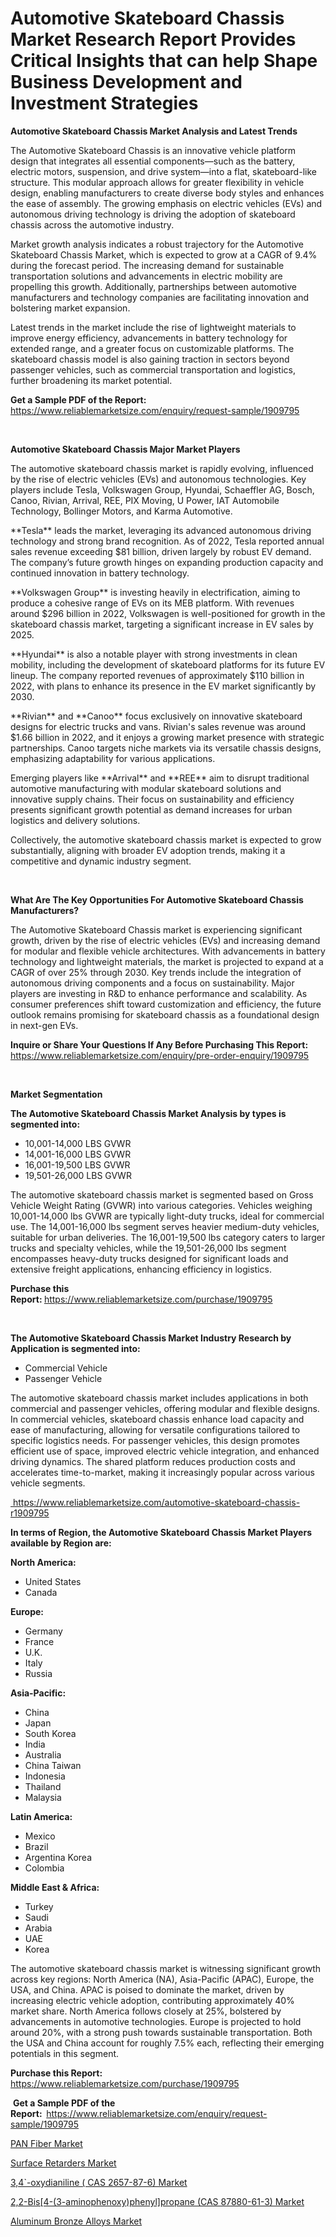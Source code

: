 <p><h1>Automotive Skateboard Chassis Market Research Report Provides Critical Insights that can help Shape Business Development and Investment Strategies</h1></p><p><strong>Automotive Skateboard Chassis Market Analysis and Latest Trends</strong></p>
<p><p>The Automotive Skateboard Chassis is an innovative vehicle platform design that integrates all essential components—such as the battery, electric motors, suspension, and drive system—into a flat, skateboard-like structure. This modular approach allows for greater flexibility in vehicle design, enabling manufacturers to create diverse body styles and enhances the ease of assembly. The growing emphasis on electric vehicles (EVs) and autonomous driving technology is driving the adoption of skateboard chassis across the automotive industry.</p><p>Market growth analysis indicates a robust trajectory for the Automotive Skateboard Chassis Market, which is expected to grow at a CAGR of 9.4% during the forecast period. The increasing demand for sustainable transportation solutions and advancements in electric mobility are propelling this growth. Additionally, partnerships between automotive manufacturers and technology companies are facilitating innovation and bolstering market expansion.</p><p>Latest trends in the market include the rise of lightweight materials to improve energy efficiency, advancements in battery technology for extended range, and a greater focus on customizable platforms. The skateboard chassis model is also gaining traction in sectors beyond passenger vehicles, such as commercial transportation and logistics, further broadening its market potential.</p></p>
<p><strong>Get a Sample PDF of the Report:&nbsp;</strong> <a href="https://www.reliablemarketsize.com/enquiry/request-sample/1909795?utm_campaign=1897&utm_medium=2&utm_source=Github&utm_content=ia&utm_term=30012025&utm_id=automotive-skateboard-chassis">https://www.reliablemarketsize.com/enquiry/request-sample/1909795</a></p>
<p>&nbsp;</p>
<p><strong>Automotive Skateboard Chassis Major Market Players</strong></p>
<p><p>The automotive skateboard chassis market is rapidly evolving, influenced by the rise of electric vehicles (EVs) and autonomous technologies. Key players include Tesla, Volkswagen Group, Hyundai, Schaeffler AG, Bosch, Canoo, Rivian, Arrival, REE, PIX Moving, U Power, IAT Automobile Technology, Bollinger Motors, and Karma Automotive.</p><p>**Tesla** leads the market, leveraging its advanced autonomous driving technology and strong brand recognition. As of 2022, Tesla reported annual sales revenue exceeding $81 billion, driven largely by robust EV demand. The company’s future growth hinges on expanding production capacity and continued innovation in battery technology.</p><p>**Volkswagen Group** is investing heavily in electrification, aiming to produce a cohesive range of EVs on its MEB platform. With revenues around $296 billion in 2022, Volkswagen is well-positioned for growth in the skateboard chassis market, targeting a significant increase in EV sales by 2025.</p><p>**Hyundai** is also a notable player with strong investments in clean mobility, including the development of skateboard platforms for its future EV lineup. The company reported revenues of approximately $110 billion in 2022, with plans to enhance its presence in the EV market significantly by 2030.</p><p>**Rivian** and **Canoo** focus exclusively on innovative skateboard designs for electric trucks and vans. Rivian's sales revenue was around $1.66 billion in 2022, and it enjoys a growing market presence with strategic partnerships. Canoo targets niche markets via its versatile chassis designs, emphasizing adaptability for various applications.</p><p>Emerging players like **Arrival** and **REE** aim to disrupt traditional automotive manufacturing with modular skateboard solutions and innovative supply chains. Their focus on sustainability and efficiency presents significant growth potential as demand increases for urban logistics and delivery solutions.</p><p>Collectively, the automotive skateboard chassis market is expected to grow substantially, aligning with broader EV adoption trends, making it a competitive and dynamic industry segment.</p></p>
<p>&nbsp;</p>
<p><strong>What Are The Key Opportunities For Automotive Skateboard Chassis Manufacturers?</strong></p>
<p><p>The Automotive Skateboard Chassis market is experiencing significant growth, driven by the rise of electric vehicles (EVs) and increasing demand for modular and flexible vehicle architectures. With advancements in battery technology and lightweight materials, the market is projected to expand at a CAGR of over 25% through 2030. Key trends include the integration of autonomous driving components and a focus on sustainability. Major players are investing in R&D to enhance performance and scalability. As consumer preferences shift toward customization and efficiency, the future outlook remains promising for skateboard chassis as a foundational design in next-gen EVs.</p></p>
<p><strong>Inquire or Share Your Questions If Any Before Purchasing This Report:</strong> <a href="https://www.reliablemarketsize.com/enquiry/pre-order-enquiry/1909795?utm_campaign=1897&utm_medium=2&utm_source=Github&utm_content=ia&utm_term=30012025&utm_id=automotive-skateboard-chassis">https://www.reliablemarketsize.com/enquiry/pre-order-enquiry/1909795</a></p>
<p>&nbsp;</p>
<p><strong>Market Segmentation</strong></p>
<p><strong>The Automotive Skateboard Chassis Market Analysis by types is segmented into:</strong></p>
<p><ul><li>10,001-14,000 LBS GVWR</li><li>14,001-16,000 LBS GVWR</li><li>16,001-19,500 LBS GVWR</li><li>19,501-26,000 LBS GVWR</li></ul></p>
<p><p>The automotive skateboard chassis market is segmented based on Gross Vehicle Weight Rating (GVWR) into various categories. Vehicles weighing 10,001-14,000 lbs GVWR are typically light-duty trucks, ideal for commercial use. The 14,001-16,000 lbs segment serves heavier medium-duty vehicles, suitable for urban deliveries. The 16,001-19,500 lbs category caters to larger trucks and specialty vehicles, while the 19,501-26,000 lbs segment encompasses heavy-duty trucks designed for significant loads and extensive freight applications, enhancing efficiency in logistics.</p></p>
<p><strong>Purchase this Report:&nbsp;</strong><a href="https://www.reliablemarketsize.com/purchase/1909795?utm_campaign=1897&utm_medium=2&utm_source=Github&utm_content=ia&utm_term=30012025&utm_id=automotive-skateboard-chassis">https://www.reliablemarketsize.com/purchase/1909795</a></p>
<p>&nbsp;</p>
<p><strong>The Automotive Skateboard Chassis Market Industry Research by Application is segmented into:</strong></p>
<p><ul><li>Commercial Vehicle</li><li>Passenger Vehicle</li></ul></p>
<p><p>The automotive skateboard chassis market includes applications in both commercial and passenger vehicles, offering modular and flexible designs. In commercial vehicles, skateboard chassis enhance load capacity and ease of manufacturing, allowing for versatile configurations tailored to specific logistics needs. For passenger vehicles, this design promotes efficient use of space, improved electric vehicle integration, and enhanced driving dynamics. The shared platform reduces production costs and accelerates time-to-market, making it increasingly popular across various vehicle segments.</p></p>
<p><a href="https://www.reliablemarketsize.com/automotive-skateboard-chassis-r1909795?utm_campaign=1897&utm_medium=2&utm_source=Github&utm_content=ia&utm_term=30012025&utm_id=automotive-skateboard-chassis">&nbsp;https://www.reliablemarketsize.com/automotive-skateboard-chassis-r1909795</a></p>
<p><strong>In terms of Region, the Automotive Skateboard Chassis Market Players available by Region are:</strong></p>
<p>
    <p> <strong> North America: </strong>
        <ul>
            <li>United States</li>
            <li>Canada</li>
        </ul>
        </p> 
    <p> <strong> Europe: </strong>
        <ul>
            <li>Germany</li>
            <li>France</li>
            <li>U.K.</li>
            <li>Italy</li>
            <li>Russia</li>
        </ul>
        </p> 
    <p> <strong> Asia-Pacific: </strong>
        <ul>
            <li>China</li>
            <li>Japan</li>
            <li>South Korea</li>
            <li>India</li>
            <li>Australia</li>
            <li>China Taiwan</li>
            <li>Indonesia</li>
            <li>Thailand</li>
            <li>Malaysia</li>
        </ul>
        </p> 
    <p> <strong> Latin America: </strong>
        <ul>
            <li>Mexico</li>
            <li>Brazil</li>
            <li>Argentina Korea</li>
            <li>Colombia</li>
        </ul>
        </p> 
    <p> <strong> Middle East & Africa: </strong>
        <ul>
            <li>Turkey</li>
            <li>Saudi</li>
            <li>Arabia</li>
            <li>UAE</li>
            <li>Korea</li>
        </ul>
    </p>
    </p>
<p><p>The automotive skateboard chassis market is witnessing significant growth across key regions: North America (NA), Asia-Pacific (APAC), Europe, the USA, and China. APAC is poised to dominate the market, driven by increasing electric vehicle adoption, contributing approximately 40% market share. North America follows closely at 25%, bolstered by advancements in automotive technologies. Europe is projected to hold around 20%, with a strong push towards sustainable transportation. Both the USA and China account for roughly 7.5% each, reflecting their emerging potentials in this segment.</p></p>
<p><strong>Purchase this Report: </strong><a href="https://www.reliablemarketsize.com/purchase/1909795?utm_campaign=1897&utm_medium=2&utm_source=Github&utm_content=ia&utm_term=30012025&utm_id=automotive-skateboard-chassis">https://www.reliablemarketsize.com/purchase/1909795</a></p>
<p>&nbsp;<strong>Get a Sample PDF of the Report:&nbsp;&nbsp;</strong><a href="https://www.reliablemarketsize.com/enquiry/request-sample/1909795?utm_campaign=1897&utm_medium=2&utm_source=Github&utm_content=ia&utm_term=30012025&utm_id=automotive-skateboard-chassis">https://www.reliablemarketsize.com/enquiry/request-sample/1909795</a></p>
<p><strong></strong></p>
<p><p><a href="https://www.linkedin.com/pulse/examining-market-drivers-pan-fiber-expected-grow-cagr-97-jz4cf?utm_campaign=1897&utm_medium=2&utm_source=Github&utm_content=ia&utm_term=30012025&utm_id=automotive-skateboard-chassis">PAN Fiber Market</a></p><p><a href="https://github.com/chaturberville8181/Market-Research-Report-List-1/blob/main/surface-retarders-market.md?utm_campaign=1897&utm_medium=2&utm_source=Github&utm_content=ia&utm_term=30012025&utm_id=automotive-skateboard-chassis">Surface Retarders Market</a></p><p><a href="https://www.linkedin.com/pulse/34-oxydianiline-cas-2657-87-6-market-update-growth-goals-size-ovm0f?utm_campaign=1897&utm_medium=2&utm_source=Github&utm_content=ia&utm_term=30012025&utm_id=automotive-skateboard-chassis">3,4`-oxydianiline ( CAS 2657-87-6) Market</a></p><p><a href="https://www.linkedin.com/pulse/22-bis4-3-aminophenoxyphenylpropane-cas-87880-61-3-market-x6hqf?utm_campaign=1897&utm_medium=2&utm_source=Github&utm_content=ia&utm_term=30012025&utm_id=automotive-skateboard-chassis">2,2-Bis[4-(3-aminophenoxy)phenyl]propane (CAS 87880-61-3) Market</a></p><p><a href="https://github.com/carendesrochers299/Market-Research-Report-List-1/blob/main/aluminum-bronze-alloys-market.md?utm_campaign=1897&utm_medium=2&utm_source=Github&utm_content=ia&utm_term=30012025&utm_id=automotive-skateboard-chassis">Aluminum Bronze Alloys Market</a></p></p>